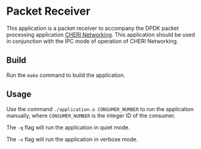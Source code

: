 # Packet Receiver

This application is a packet receiver to accompany the DPDK packet processing application [CHERI Networking](https://gitlab.eeecs.qub.ac.uk/40266651/cheri_networking). This application should be used in conjunction with the IPC mode of operation of CHERI Networking.

## Build

Run the `make` command to build the application.

## Usage

Use the command `./application.o CONSUMER_NUMBER` to run the application manually, where `CONSUMER_NUMBER` is the integer ID of the consumer.

The `-q` flag will run the application in quiet mode.

The `-v` flag will run the application in verbose mode.

